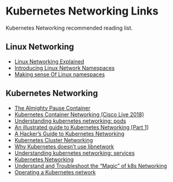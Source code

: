 # Kubernetes Networking Links
Kubernetes Networking recommended reading list.

## Linux Networking
- [Linux Networking Explained](https://events.static.linuxfound.org/sites/events/files/slides/2016%20-%20Linux%20Networking%20explained_0.pdf)
- [Introducing Linux Network Namespaces](https://blog.scottlowe.org/2013/09/04/introducing-linux-network-namespaces/)
- [Making sense Of Linux namespaces](https://prefetch.net/blog/2018/02/22/making-sense-of-linux-namespaces/)

## Kubernetes Networking
- [The Almighty Pause Container](https://www.ianlewis.org/en/almighty-pause-container)
- [Kubernetes Container Networking (Cisco Live 2018)](https://clnv.s3.amazonaws.com/2018/eur/pdf/BRKDCN-2390.pdf)
- [Understanding kubernetes networking: pods](https://medium.com/google-cloud/understanding-kubernetes-networking-pods-7117dd28727)
- [An illustrated guide to Kubernetes Networking [Part 1]](https://medium.com/@ApsOps/an-illustrated-guide-to-kubernetes-networking-part-1-d1ede3322727)
- [A Hacker’s Guide to Kubernetes Networking](https://thenewstack.io/hackers-guide-kubernetes-networking/)
- [Kubernetes Cluster Networking](https://kubernetes.io/docs/concepts/cluster-administration/networking/)
- [Why Kubernetes doesn’t use libnetwork](https://kubernetes.io/blog/2016/01/why-kubernetes-doesnt-use-libnetwork/)
- [Understanding kubernetes networking: services](https://medium.com/google-cloud/understanding-kubernetes-networking-services-f0cb48e4cc82)
- [Kubernetes Networking](https://cloudnativelabs.github.io/post/2017-04-18-kubernetes-networking/)
- [Understand and Troubleshoot the “Magic” of k8s Networking](https://kccnceu18.sched.com/event/Dquy/blackholes-and-wormholes-understand-and-troubleshoot-the-magic-of-kubernetes-networking-minhan-xia-rohit-ramkumar-google-intermediate-skill-level-slides-attached)
- [Operating a Kubernetes network](https://jvns.ca/blog/2017/10/10/operating-a-kubernetes-network/)
